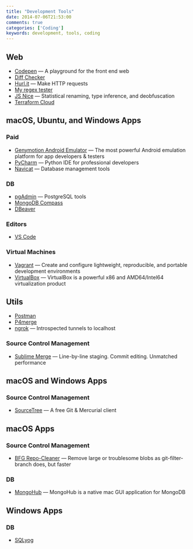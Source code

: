 ```yaml
---
title: "Development Tools"
date: 2014-07-06T21:53:00
comments: true
categories: ['Coding']
keywords: development, tools, coding
---
```


## Web
* [Codepen](http://codepen.io/) — A playground for the front end web
* [Diff Checker](http://www.diffchecker.com/diff)
* [Hurl.it](http://www.hurl.it/) — Make HTTP requests
* [My regex tester](http://www.myregextester.com/index.php)
* [JS Nice](http://jsnice.org/) — Statistical renaming, type inference, and deobfuscation
* [Terraform Cloud](https://www.terraform.io/cloud)

## macOS, Ubuntu, and Windows Apps
### Paid
* [Genymotion Android Emulator](https://www.genymotion.com/desktop/) — The most powerful Android emulation platform for app developers & testers
* [PyCharm](https://www.jetbrains.com/pycharm/) — Python IDE for professional developers
* [Navicat](http://www.navicat.com/products) — Database management tools

### DB
* [pgAdmin](http://www.pgadmin.org/) — PostgreSQL tools
* [MongoDB Compass](https://www.mongodb.com/products/compass)
* [DBeaver](https://dbeaver.io/)

### Editors
* [VS Code](https://code.visualstudio.com/)

### Virtual Machines
* [Vagrant](http://www.vagrantup.com/) — Create and configure lightweight, reproducible, and portable development environments
* [VirtualBox](https://www.virtualbox.org/) — VirtualBox is a powerful x86 and AMD64/Intel64 virtualization product

## Utils
* [Postman](https://www.getpostman.com/)
* [P4merge](https://www.perforce.com/products/helix-core-apps/merge-diff-tool-p4merge)
* [ngrok](https://ngrok.com/) — Introspected tunnels to localhost

### Source Control Management
* [Sublime Merge](https://www.sublimemerge.com/) — Line-by-line staging. Commit editing. Unmatched performance

## macOS and Windows Apps

### Source Control Management
* [SourceTree](http://www.sourcetreeapp.com/) — A free Git & Mercurial client

## macOS Apps
### Source Control Management
* [BFG Repo-Cleaner](https://rtyley.github.io/bfg-repo-cleaner/) — Remove large or troublesome blobs as git-filter-branch does, but faster

### DB
* [MongoHub](https://github.com/bububa/MongoHub-Mac) — MongoHub is a native mac GUI application for MongoDB

## Windows Apps

### DB
* [SQLyog](https://www.webyog.com/product/sqlyog)
